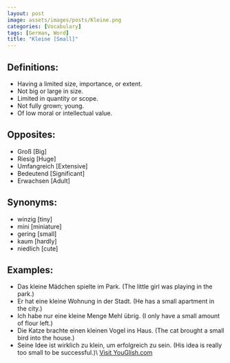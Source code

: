 ```yaml
---
layout: post
image: assets/images/posts/Kleine.png
categories: [Vocabulary]
tags: [German, Word]
title: "Kleine [Small]"
---
```


## Definitions:

- Having a limited size, importance, or extent.
- Not big or large in size.
- Limited in quantity or scope.
- Not fully grown; young.
- Of low moral or intellectual value.

## Opposites:

- Groß [Big]
- Riesig [Huge]
- Umfangreich [Extensive]
- Bedeutend [Significant]
- Erwachsen [Adult]

## Synonyms:

- winzig [tiny]
- mini [miniature]
- gering [small]
- kaum [hardly]
- niedlich [cute]

## Examples:

- Das kleine Mädchen spielte im Park. (The little girl was playing in the park.)
- Er hat eine kleine Wohnung in der Stadt. (He has a small apartment in the city.)
- Ich habe nur eine kleine Menge Mehl übrig. (I only have a small amount of flour left.)
- Die Katze brachte einen kleinen Vogel ins Haus. (The cat brought a small bird into the house.)
- Seine Idee ist wirklich zu klein, um erfolgreich zu sein. (His idea is really too small to be successful.)\ <a id="yg-widget-0" class="youglish-widget" data-query="Kleine" data-lang="german" data-components="8412" data-auto-start="0" data-bkg-color="theme_light" data-title="How%20to%20pronounce%20Kleine%20in%20German"  rel="nofollow" href="https://youglish.com">Visit YouGlish.com</a><script async src="https://youglish.com/public/emb/widget.js" charset="utf-8"></script>